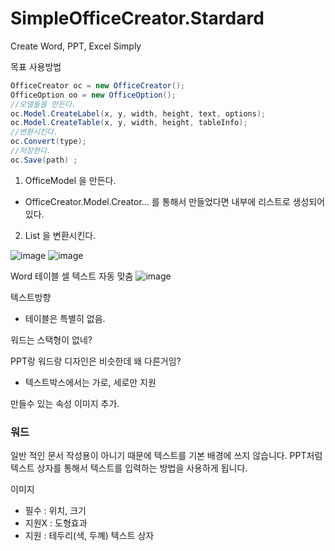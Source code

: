 # SimpleOfficeCreator.Stardard
Create Word, PPT, Excel Simply

목표
사용방법
``` c#
OfficeCreator oc = new OfficeCreator();
OfficeOption oo = new OfficeOption();
//모델들을 만든다.
oc.Model.CreateLabel(x, y, width, height, text, options); 
oc.Model.CreateTable(x, y, width, height, tableInfo);
//변환시킨다.
oc.Convert(type);
//저장한다.
oc.Save(path) ;
```

1. OfficeModel 을 만든다.
  - OfficeCreator.Model.Creator... 를 통해서 만들었다면 내부에 리스트로 생성되어 있다.
2. List<OfficeModel> 을 변환시킨다.


![image](https://github.com/jyseok85/SimpleOfficeCreator.Stardard/assets/48501866/d2e28df7-0975-4f58-98de-95f86d03f39b)
![image](https://github.com/jyseok85/SimpleOfficeCreator.Stardard/assets/48501866/a02d33dd-8712-4134-8a54-edffffef783f)

Word 테이블 셀 텍스트 자동 맞춤
![image](https://github.com/jyseok85/SimpleOfficeCreator.Stardard/assets/48501866/f747cdd5-b653-4900-b460-bf8a3e1fcd29)

텍스트방향
- 테이블은 특별히 없음.

워드는 스택형이 없네?

PPT랑 워드랑 디자인은 비슷한데 왜 다른거임?
- 텍스트박스에서는 가로, 세로만 지원


만들수 있는 속성
이미지 추가.


### 워드
일반 적인 문서 작성용이 아니기 때문에 텍스트를 기본 배경에 쓰지 않습니다. 
PPT처럼 텍스트 상자를 통해서 텍스트를 입력하는 방법을 사용하게 됩니다. 

이미지 
- 필수 : 위치, 크기
- 지원X : 도형효과
- 지원 : 테두리(색, 두꼐)
텍스트 상자



